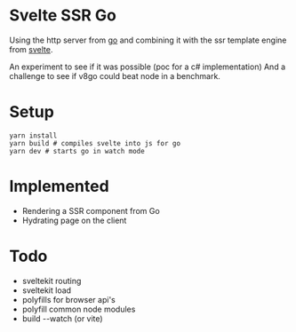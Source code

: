 # Svelte SSR Go

Using the http server from [go](https://golang.org/) and combining it with the ssr template engine from [svelte](https://svelte.dev/).

An experiment to see if it was possible (poc for a c# implementation)
And a challenge to see if v8go could beat node in a benchmark.

# Setup

```
yarn install
yarn build # compiles svelte into js for go
yarn dev # starts go in watch mode
```

# Implemented

- Rendering a SSR component from Go
- Hydrating page on the client

# Todo

- sveltekit routing
- sveltekit load
- polyfills for browser api's
- polyfill common node modules
- build --watch (or vite)
